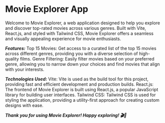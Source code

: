 
# Movie Explorer App

Welcome to Movie Explorer, a web application designed to help you explore and discover top-rated movies across various genres. Built with Vite, React.js, and styled with Tailwind CSS, Movie Explorer offers a seamless and visually appealing experience for movie enthusiasts.

***Features:***
Top 15 Movies: Get access to a curated list of the top 15 movies across different genres, providing you with a diverse selection of high-quality films.
Genre Filtering: Easily filter movies based on your preferred genre, allowing you to narrow down your choices and find movies that align with your interests.

***Technologies Used:***
Vite: Vite is used as the build tool for this project, providing fast and efficient development and production builds.
React.js: The frontend of Movie Explorer is built using React.js, a popular JavaScript library for building user interfaces.
Tailwind CSS: Tailwind CSS is used for styling the application, providing a utility-first approach for creating custom designs with ease.

***Thank you for using Movie Explorer! Happy exploring! 🎬🍿***
